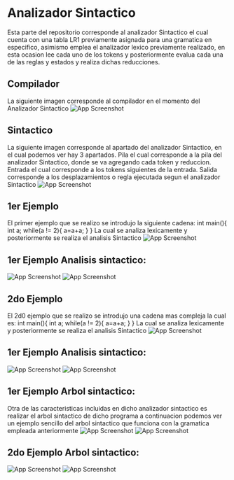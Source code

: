 
# Analizador Sintactico

Esta parte del repositorio corresponde al analizador Sintactico el cual cuenta con una tabla LR1 previamente asignada para una gramatica en especifico, asimismo emplea el analizador lexico previamente realizado, en esta ocasion lee cada uno de los tokens y posteriormente evalua cada una de las reglas y estados y realiza dichas reducciones.

## Compilador
La siguiente imagen corresponde al compilador en el momento del Analizador Sintactico
![App Screenshot](https://github.com/Mike1604/Sem-Traductores-2/blob/main/Analizador%20Sintactico/Readme%20data/Compilador.JPG?raw=true)
## Sintactico
La siguiente imagen corresponde al apartado del analizador Sintactico, en el cual podemos ver hay 3 apartados.
Pila el cual corresponde a la pila del analizador Sintactico, donde se va agregando cada token y reduccion.
Entrada el cual corresponde a los tokens siguientes de la entrada.
Salida corresponde a los desplazamientos o regla ejecutada segun el analizador Sintactico
![App Screenshot](https://github.com/Mike1604/Sem-Traductores-2/blob/main/Analizador%20Sintactico/Readme%20data/SintacticoApartado.JPG?raw=true)

## 1er Ejemplo
El primer ejemplo que se realizo se introdujo la siguiente cadena:
int main(){ int a; while(a != 2){ a=a+a; } } 
La cual se analiza lexicamente y posteriormente se realiza el analisis Sintactico
![App Screenshot](https://github.com/Mike1604/Sem-Traductores-2/blob/main/Analizador%20Sintactico/Readme%20data/PrimerGramatica.JPG?raw=true)
## 1er Ejemplo Analisis sintactico:
![App Screenshot](https://github.com/Mike1604/Sem-Traductores-2/blob/main/Analizador%20Sintactico/Readme%20data/PrimerGramatica1.JPG?raw=true)
![App Screenshot](https://github.com/Mike1604/Sem-Traductores-2/blob/main/Analizador%20Sintactico/Readme%20data/PrimerGramatica2.JPG?raw=true)
## 2do Ejemplo
El 2d0 ejemplo que se realizo se introdujo una cadena mas compleja la cual es:
int main(){ int a; while(a != 2){ a=a+a; } } 
La cual se analiza lexicamente y posteriormente se realiza el analisis Sintactico
![App Screenshot](https://github.com/Mike1604/Sem-Traductores-2/blob/main/Analizador%20Sintactico/Readme%20data/SegundaGramatica.JPG?raw=true)
## 1er Ejemplo Analisis sintactico:
![App Screenshot](https://github.com/Mike1604/Sem-Traductores-2/blob/main/Analizador%20Sintactico/Readme%20data/PrimerGramatica1.JPG?raw=true)
![App Screenshot](https://github.com/Mike1604/Sem-Traductores-2/blob/main/Analizador%20Sintactico/Readme%20data/PrimerGramatica2.JPG?raw=true)
## 1er Ejemplo Arbol sintactico:
Otra de las caracteristicas incluidas en dicho analizador sintactico es realizar el arbol sintactico de dicho programa a continuacion podemos ver un ejemplo sencillo del arbol sintactico que funciona con la gramatica empleada anteriormente
![App Screenshot](https://github.com/Mike1604/Sem-Traductores-2/blob/main/Analizador%20Sintactico/Readme%20data/SintacticoArbol1.JPG?raw=true)
![App Screenshot](https://github.com/Mike1604/Sem-Traductores-2/blob/main/Analizador%20Sintactico/Readme%20data/SintacticoArbol2.JPG?raw=true)
## 2do Ejemplo Arbol sintactico:

![App Screenshot](https://github.com/Mike1604/Sem-Traductores-2/blob/main/Analizador%20Sintactico/Readme%20data/SintacticoArbol3.JPG?raw=true)
![App Screenshot](https://github.com/Mike1604/Sem-Traductores-2/blob/main/Analizador%20Sintactico/Readme%20data/SintacticoArbol4.JPG?raw=true)




